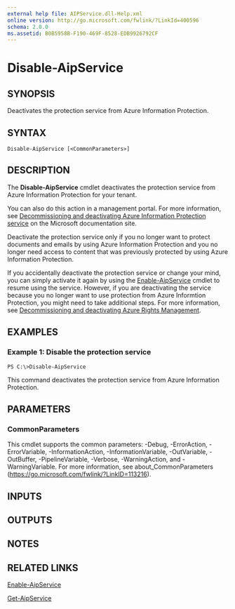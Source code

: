 ```yaml
---
external help file: AIPService.dll-Help.xml
online version: http://go.microsoft.com/fwlink/?LinkId=400596
schema: 2.0.0
ms.assetid: B0B5958B-F190-469F-8528-EDB9926792CF
---
```


# Disable-AipService

## SYNOPSIS
Deactivates the protection service from Azure Information Protection.

## SYNTAX

```
Disable-AipService [<CommonParameters>]
```

## DESCRIPTION
The **Disable-AipService** cmdlet deactivates the protection service from Azure Information Protection for your tenant.

You can also do this action in a management portal. For more information, see [Decommissioning and deactivating Azure Information Protection service](https://docs.microsoft.com/rights-management/deploy-use/decommission-deactivate) on the Microsoft documentation site. 

Deactivate the protection service only if you no longer want to protect documents and emails by using Azure Information Protection and you no longer need access to content that was previously protected by using Azure Information Protection.

If you accidentally deactivate the protection service or change your mind, you can simply activate it again by using the [Enable-AipService](./Enable-AipService.md) cmdlet to resume using the service. However, if you are deactivating the service because you no longer want to use protection from Azure Informtion Protection, you might need to take additional steps. For more information, see [Decommissioning and deactivating Azure Rights Management](https://docs.microsoft.com/rights-management/deploy-use/decommission-deactivate).

## EXAMPLES

### Example 1: Disable the protection service
```
PS C:\>Disable-AipService
```

This command deactivates the protection service from Azure Information Protection.

## PARAMETERS

### CommonParameters
This cmdlet supports the common parameters: -Debug, -ErrorAction, -ErrorVariable, -InformationAction, -InformationVariable, -OutVariable, -OutBuffer, -PipelineVariable, -Verbose, -WarningAction, and -WarningVariable. For more information, see about_CommonParameters (https://go.microsoft.com/fwlink/?LinkID=113216).

## INPUTS

## OUTPUTS

## NOTES

## RELATED LINKS

[Enable-AipService](./Enable-AipService.md)

[Get-AipService](./Get-AipService.md)

